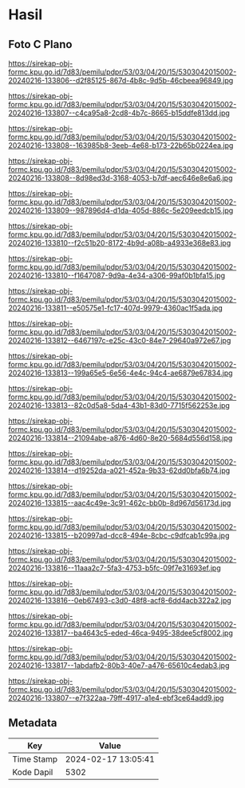 # Hasil

## Foto C Plano

https://sirekap-obj-formc.kpu.go.id/7d83/pemilu/pdpr/53/03/04/20/15/5303042015002-20240216-133806--d2f85125-867d-4b8c-9d5b-46cbeea96849.jpg

https://sirekap-obj-formc.kpu.go.id/7d83/pemilu/pdpr/53/03/04/20/15/5303042015002-20240216-133807--c4ca95a8-2cd8-4b7c-8665-b15ddfe813dd.jpg

https://sirekap-obj-formc.kpu.go.id/7d83/pemilu/pdpr/53/03/04/20/15/5303042015002-20240216-133808--163985b8-3eeb-4e68-b173-22b65b0224ea.jpg

https://sirekap-obj-formc.kpu.go.id/7d83/pemilu/pdpr/53/03/04/20/15/5303042015002-20240216-133808--8d98ed3d-3168-4053-b7df-aec646e8e6a6.jpg

https://sirekap-obj-formc.kpu.go.id/7d83/pemilu/pdpr/53/03/04/20/15/5303042015002-20240216-133809--987896d4-d1da-405d-886c-5e209eedcb15.jpg

https://sirekap-obj-formc.kpu.go.id/7d83/pemilu/pdpr/53/03/04/20/15/5303042015002-20240216-133810--f2c51b20-8172-4b9d-a08b-a4933e368e83.jpg

https://sirekap-obj-formc.kpu.go.id/7d83/pemilu/pdpr/53/03/04/20/15/5303042015002-20240216-133810--f1647087-9d9a-4e34-a306-99af0b1bfa15.jpg

https://sirekap-obj-formc.kpu.go.id/7d83/pemilu/pdpr/53/03/04/20/15/5303042015002-20240216-133811--e50575e1-fc17-407d-9979-4360ac1f5ada.jpg

https://sirekap-obj-formc.kpu.go.id/7d83/pemilu/pdpr/53/03/04/20/15/5303042015002-20240216-133812--6467197c-e25c-43c0-84e7-29640a972e67.jpg

https://sirekap-obj-formc.kpu.go.id/7d83/pemilu/pdpr/53/03/04/20/15/5303042015002-20240216-133813--199a65e5-6e56-4e4c-94c4-ae6879e67834.jpg

https://sirekap-obj-formc.kpu.go.id/7d83/pemilu/pdpr/53/03/04/20/15/5303042015002-20240216-133813--82c0d5a8-5da4-43b1-83d0-7715f562253e.jpg

https://sirekap-obj-formc.kpu.go.id/7d83/pemilu/pdpr/53/03/04/20/15/5303042015002-20240216-133814--21094abe-a876-4d60-8e20-5684d556d158.jpg

https://sirekap-obj-formc.kpu.go.id/7d83/pemilu/pdpr/53/03/04/20/15/5303042015002-20240216-133814--d19252da-a021-452a-9b33-62dd0bfa6b74.jpg

https://sirekap-obj-formc.kpu.go.id/7d83/pemilu/pdpr/53/03/04/20/15/5303042015002-20240216-133815--aac4c49e-3c91-462c-bb0b-8d967d56173d.jpg

https://sirekap-obj-formc.kpu.go.id/7d83/pemilu/pdpr/53/03/04/20/15/5303042015002-20240216-133815--b20997ad-dcc8-494e-8cbc-c9dfcab1c99a.jpg

https://sirekap-obj-formc.kpu.go.id/7d83/pemilu/pdpr/53/03/04/20/15/5303042015002-20240216-133816--11aaa2c7-5fa3-4753-b5fc-09f7e31693ef.jpg

https://sirekap-obj-formc.kpu.go.id/7d83/pemilu/pdpr/53/03/04/20/15/5303042015002-20240216-133816--0eb67493-c3d0-48f8-acf8-6dd4acb322a2.jpg

https://sirekap-obj-formc.kpu.go.id/7d83/pemilu/pdpr/53/03/04/20/15/5303042015002-20240216-133817--ba4643c5-eded-46ca-9495-38dee5cf8002.jpg

https://sirekap-obj-formc.kpu.go.id/7d83/pemilu/pdpr/53/03/04/20/15/5303042015002-20240216-133817--1abdafb2-80b3-40e7-a476-65610c4edab3.jpg

https://sirekap-obj-formc.kpu.go.id/7d83/pemilu/pdpr/53/03/04/20/15/5303042015002-20240216-133807--e7f322aa-79ff-4917-a1e4-ebf3ce64add9.jpg


## Metadata

| Key        | Value               |
| ---------- | ------------------- |
| Time Stamp | 2024-02-17 13:05:41 |
| Kode Dapil | 5302                |



